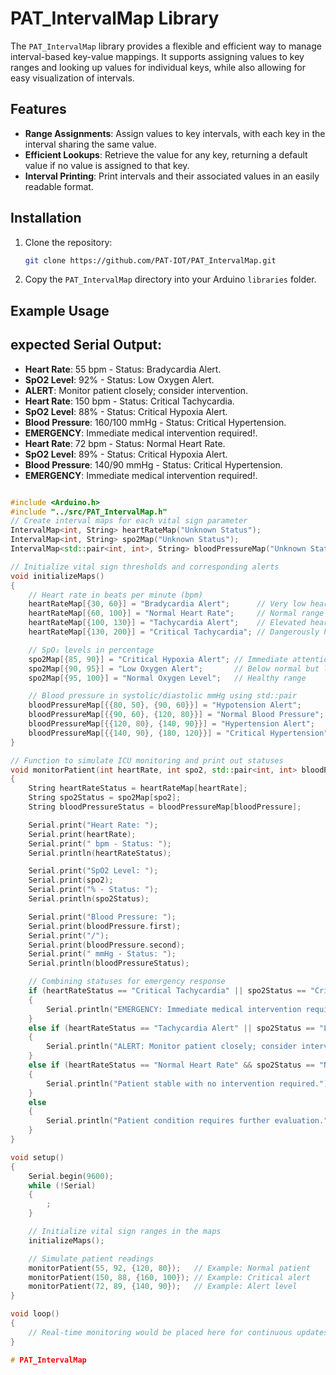 # PAT_IntervalMap Library

The `PAT_IntervalMap` library provides a flexible and efficient way to manage interval-based key-value mappings. It supports assigning values to key ranges and looking up values for individual keys, while also allowing for easy visualization of intervals.

## Features

- **Range Assignments**: Assign values to key intervals, with each key in the interval sharing the same value.
- **Efficient Lookups**: Retrieve the value for any key, returning a default value if no value is assigned to that key.
- **Interval Printing**: Print intervals and their associated values in an easily readable format.

## Installation

1. Clone the repository:

    ```bash
    git clone https://github.com/PAT-IOT/PAT_IntervalMap.git
    ```

2. Copy the `PAT_IntervalMap` directory into your Arduino `libraries` folder.

## Example Usage

## expected Serial Output:

- **Heart Rate**:  55 bpm - Status: Bradycardia Alert.
- **SpO2 Level**: 92% - Status: Low Oxygen Alert.
- **ALERT**: Monitor patient closely; consider intervention.
- **Heart Rate**:  150 bpm - Status: Critical Tachycardia.
- **SpO2 Level**: 88% - Status: Critical Hypoxia Alert.
- **Blood Pressure**: 160/100 mmHg - Status: Critical Hypertension.
- **EMERGENCY**: Immediate medical intervention required!.
- **Heart Rate**:  72 bpm - Status: Normal Heart Rate.
- **SpO2 Level**: 89% - Status: Critical Hypoxia Alert.
- **Blood Pressure**: 140/90 mmHg - Status: Critical Hypertension.
- **EMERGENCY**: Immediate medical intervention required!.

```cpp

#include <Arduino.h>
#include "../src/PAT_IntervalMap.h"
// Create interval maps for each vital sign parameter
IntervalMap<int, String> heartRateMap("Unknown Status");
IntervalMap<int, String> spo2Map("Unknown Status");
IntervalMap<std::pair<int, int>, String> bloodPressureMap("Unknown Status");

// Initialize vital sign thresholds and corresponding alerts
void initializeMaps()
{
    // Heart rate in beats per minute (bpm)
    heartRateMap[{30, 60}] = "Bradycardia Alert";      // Very low heart rate
    heartRateMap[{60, 100}] = "Normal Heart Rate";     // Normal range
    heartRateMap[{100, 130}] = "Tachycardia Alert";    // Elevated heart rate
    heartRateMap[{130, 200}] = "Critical Tachycardia"; // Dangerously high heart rate

    // SpO₂ levels in percentage
    spo2Map[{85, 90}] = "Critical Hypoxia Alert"; // Immediate attention needed
    spo2Map[{90, 95}] = "Low Oxygen Alert";       // Below normal but less critical
    spo2Map[{95, 100}] = "Normal Oxygen Level";   // Healthy range

    // Blood pressure in systolic/diastolic mmHg using std::pair
    bloodPressureMap[{{80, 50}, {90, 60}}] = "Hypotension Alert";        // Low BP
    bloodPressureMap[{{90, 60}, {120, 80}}] = "Normal Blood Pressure";   // Normal BP
    bloodPressureMap[{{120, 80}, {140, 90}}] = "Hypertension Alert";     // High BP
    bloodPressureMap[{{140, 90}, {180, 120}}] = "Critical Hypertension"; // Dangerously high BP
}

// Function to simulate ICU monitoring and print out statuses
void monitorPatient(int heartRate, int spo2, std::pair<int, int> bloodPressure)
{
    String heartRateStatus = heartRateMap[heartRate];
    String spo2Status = spo2Map[spo2];
    String bloodPressureStatus = bloodPressureMap[bloodPressure];

    Serial.print("Heart Rate: ");
    Serial.print(heartRate);
    Serial.print(" bpm - Status: ");
    Serial.println(heartRateStatus);

    Serial.print("SpO2 Level: ");
    Serial.print(spo2);
    Serial.print("% - Status: ");
    Serial.println(spo2Status);

    Serial.print("Blood Pressure: ");
    Serial.print(bloodPressure.first);
    Serial.print("/");
    Serial.print(bloodPressure.second);
    Serial.print(" mmHg - Status: ");
    Serial.println(bloodPressureStatus);

    // Combining statuses for emergency response
    if (heartRateStatus == "Critical Tachycardia" || spo2Status == "Critical Hypoxia Alert" || bloodPressureStatus == "Critical Hypertension")
    {
        Serial.println("EMERGENCY: Immediate medical intervention required!");
    }
    else if (heartRateStatus == "Tachycardia Alert" || spo2Status == "Low Oxygen Alert" || bloodPressureStatus == "Hypertension Alert")
    {
        Serial.println("ALERT: Monitor patient closely; consider intervention.");
    }
    else if (heartRateStatus == "Normal Heart Rate" && spo2Status == "Normal Oxygen Level" && bloodPressureStatus == "Normal Blood Pressure")
    {
        Serial.println("Patient stable with no intervention required.");
    }
    else
    {
        Serial.println("Patient condition requires further evaluation.");
    }
}

void setup()
{
    Serial.begin(9600);
    while (!Serial)
    {
        ;
    }

    // Initialize vital sign ranges in the maps
    initializeMaps();

    // Simulate patient readings
    monitorPatient(55, 92, {120, 80});   // Example: Normal patient
    monitorPatient(150, 88, {160, 100}); // Example: Critical alert
    monitorPatient(72, 89, {140, 90});   // Example: Alert level
}

void loop()
{
    // Real-time monitoring would be placed here for continuous updates
}

#   P A T _ I n t e r v a l M a p  
 